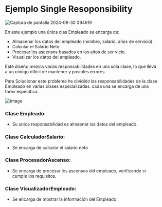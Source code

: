 # Ejemplo Single Resoponsibility

![Captura de pantalla 2024-09-30 094619](https://github.com/user-attachments/assets/3a19e67a-62fb-4985-b9d2-e92aa97ed197)

En este ejemplo una única clas Empleado se encarga de:
- Almacenar los datos del empleado (nombre, salario, años de servicio).
- Calcular el Salario Neto
- Procesar los ascensos basados en los años de ser
vicio.
- Visualizar los datos del empleado.

Este diseño mezcla varias responsabilidades en una sola clase, lo que lleva a un código dificil de mantener y posibles errores.

Para Solucionar este problema he dividido las responsabilidades de la clase Empleado en varias clases especializadas. cada una se encarga de una tarea específica.

![image](https://github.com/user-attachments/assets/bca75905-bf57-4696-9ba5-8312699037f8)

### Clase Empleado:
- Su unica responsabilidad es almaenar los datos del empleado.
### Clase CalculadorSalario:
- Se encarga de calcular el salario neto
### Clase ProcesadorAscenso:
- Se encarga de procesar los ascensos del empleado, verificando si cumple los requisitos.
### Clase VisualizadorEmpleado:
- Se encarga de mostrar la información del Empleado
